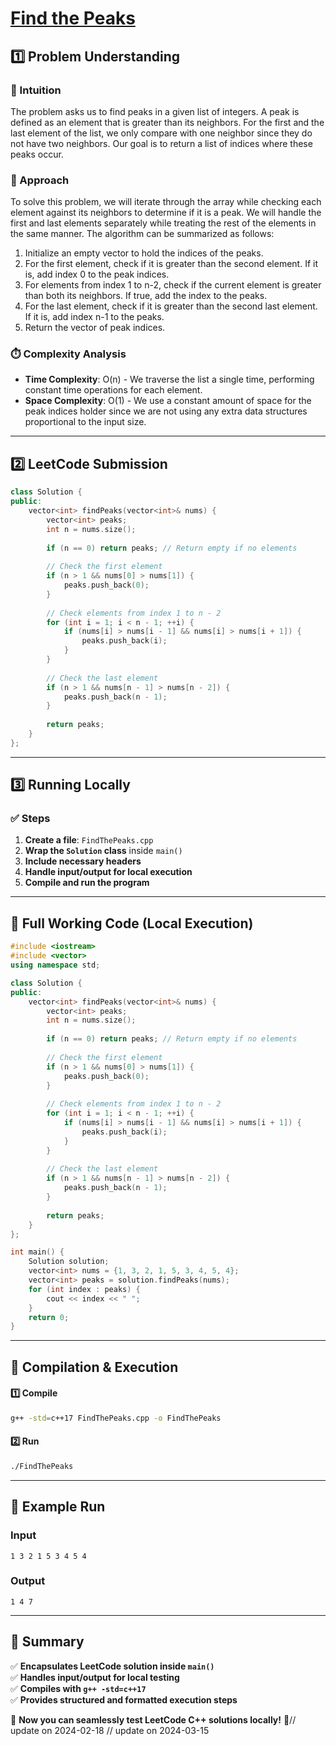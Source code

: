 # **[Find the Peaks](https://leetcode.com/problems/find-the-peaks/description/)**  

## **1️⃣ Problem Understanding**  
### **📌 Intuition**  
The problem asks us to find peaks in a given list of integers. A peak is defined as an element that is greater than its neighbors. For the first and the last element of the list, we only compare with one neighbor since they do not have two neighbors. Our goal is to return a list of indices where these peaks occur. 

### **🚀 Approach**  
To solve this problem, we will iterate through the array while checking each element against its neighbors to determine if it is a peak. We will handle the first and last elements separately while treating the rest of the elements in the same manner. The algorithm can be summarized as follows:
1. Initialize an empty vector to hold the indices of the peaks.
2. For the first element, check if it is greater than the second element. If it is, add index 0 to the peak indices.
3. For elements from index 1 to n-2, check if the current element is greater than both its neighbors. If true, add the index to the peaks.
4. For the last element, check if it is greater than the second last element. If it is, add index n-1 to the peaks.
5. Return the vector of peak indices.

### **⏱️ Complexity Analysis**  
- **Time Complexity**: O(n) - We traverse the list a single time, performing constant time operations for each element.
- **Space Complexity**: O(1) - We use a constant amount of space for the peak indices holder since we are not using any extra data structures proportional to the input size.

---  

## **2️⃣ LeetCode Submission**  
```cpp
class Solution {
public:
    vector<int> findPeaks(vector<int>& nums) {
        vector<int> peaks;
        int n = nums.size();
        
        if (n == 0) return peaks; // Return empty if no elements
        
        // Check the first element
        if (n > 1 && nums[0] > nums[1]) {
            peaks.push_back(0);
        }
        
        // Check elements from index 1 to n - 2
        for (int i = 1; i < n - 1; ++i) {
            if (nums[i] > nums[i - 1] && nums[i] > nums[i + 1]) {
                peaks.push_back(i);
            }
        }
        
        // Check the last element
        if (n > 1 && nums[n - 1] > nums[n - 2]) {
            peaks.push_back(n - 1);
        }
        
        return peaks;
    }
};  
```  

---  

## **3️⃣ Running Locally**  
### **✅ Steps**  
1. **Create a file**: `FindThePeaks.cpp`  
2. **Wrap the `Solution` class** inside `main()`  
3. **Include necessary headers**  
4. **Handle input/output for local execution**  
5. **Compile and run the program**  

---  

## **📝 Full Working Code (Local Execution)**  
```cpp
#include <iostream>
#include <vector>
using namespace std;

class Solution {
public:
    vector<int> findPeaks(vector<int>& nums) {
        vector<int> peaks;
        int n = nums.size();
        
        if (n == 0) return peaks; // Return empty if no elements
        
        // Check the first element
        if (n > 1 && nums[0] > nums[1]) {
            peaks.push_back(0);
        }
        
        // Check elements from index 1 to n - 2
        for (int i = 1; i < n - 1; ++i) {
            if (nums[i] > nums[i - 1] && nums[i] > nums[i + 1]) {
                peaks.push_back(i);
            }
        }
        
        // Check the last element
        if (n > 1 && nums[n - 1] > nums[n - 2]) {
            peaks.push_back(n - 1);
        }
        
        return peaks;
    }
};

int main() {
    Solution solution;
    vector<int> nums = {1, 3, 2, 1, 5, 3, 4, 5, 4};
    vector<int> peaks = solution.findPeaks(nums);
    for (int index : peaks) {
        cout << index << " ";
    }
    return 0;
}
```  

---  

## **🔧 Compilation & Execution**  
#### **1️⃣ Compile**  
```bash
g++ -std=c++17 FindThePeaks.cpp -o FindThePeaks
```  

#### **2️⃣ Run**  
```bash
./FindThePeaks
```  

---  

## **🎯 Example Run**  
### **Input**  
```
1 3 2 1 5 3 4 5 4
```  
### **Output**  
```
1 4 7 
```  

---  

## **📌 Summary**  
✅ **Encapsulates LeetCode solution inside `main()`**  
✅ **Handles input/output for local testing**  
✅ **Compiles with `g++ -std=c++17`**  
✅ **Provides structured and formatted execution steps**  

🚀 **Now you can seamlessly test LeetCode C++ solutions locally!** 🚀// update on 2024-02-18
// update on 2024-03-15
